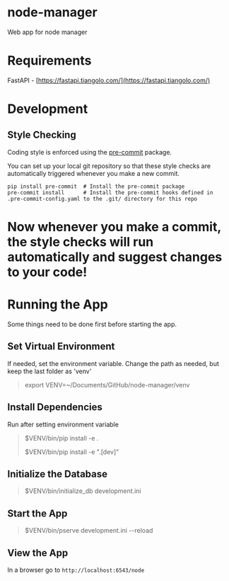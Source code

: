 # node-manager
Web app for node manager

# Requirements

FastAPI - [https://fastapi.tiangolo.com/](https://fastapi.tiangolo.com/)

# Development

## Style Checking

Coding style is enforced using the [pre-commit](https://pre-commit.com/) package.

You can set up your local git repository so that these style checks are automatically triggered whenever you
make a new commit.

```shell
pip install pre-commit  # Install the pre-commit package
pre-commit install      # Install the pre-commit hooks defined in .pre-commit-config.yaml to the .git/ directory for this repo
```

Now whenever you make a commit, the style checks will run automatically and suggest changes to your code!
=======
# Running the App

Some things need to be done first before starting the app.


## Set Virtual Environment

If needed, set the environment variable.  Change the path as needed, but keep the last folder as 'venv'

> export VENV=~/Documents/GitHub/node-manager/venv

## Install Dependencies

Run after setting environment variable

> $VENV/bin/pip install -e .
>
> $VENV/bin/pip install -e ".[dev]"

## Initialize the Database

> $VENV/bin/initialize_db development.ini

## Start the App

> $VENV/bin/pserve development.ini --reload

## View the App

In a browser go to `http://localhost:6543/node`
